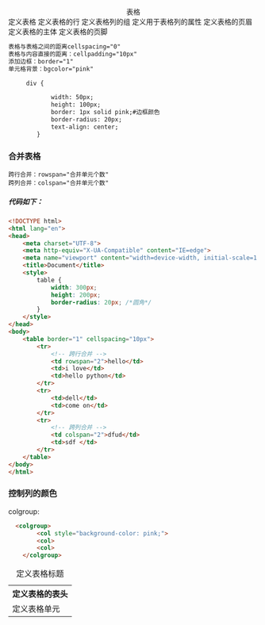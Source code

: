 <center>表格</center>

<table>	定义表格
<th>	定义表格的表头
<tr>	定义表格的行
<td>	定义表格单元
<caption>	定义表格标题
<colgroup>	定义表格列的组
<col>	定义用于表格列的属性
<thead>	定义表格的页眉
<tbody>	定义表格的主体
<tfoot>	定义表格的页脚



```html
表格与表格之间的距离cellspacing="0" 
表格与内容直接的距离：cellpadding="10px"
添加边框：border="1"
单元格背景：bgcolor="pink"
```

```html
     div {

            width: 50px;
            height: 100px;
            border: 1px solid pink;#边框颜色
            border-radius: 20px;
            text-align: center;
        }
```

### 合并表格

```
跨行合并：rowspan="合并单元个数"
跨列合并：colspan="合并单元个数"
```

##### 代码如下：

```html
<!DOCTYPE html>
<html lang="en">
<head>
    <meta charset="UTF-8">
    <meta http-equiv="X-UA-Compatible" content="IE=edge">
    <meta name="viewport" content="width=device-width, initial-scale=1.0">
    <title>Document</title>
    <style>
        table {
            width: 300px;
            height: 200px;
            border-radius: 20px; /*圆角*/
        }
    </style>
</head>
<body>
    <table border="1" cellspacing="10px">
        <tr>
            <!-- 跨行合并 -->
            <td rowspan="2">hello</td> 
            <td>i love</td>
            <td>hello python</td>
        </tr>
        <tr>
            <td>dell</td>
            <td>come on</td>
        </tr>
        <tr>
            <!-- 跨列合并 -->
            <td colspan="2">dfud</td>
            <td>sdf </td>
        </tr>
    </table>
</body>
</html>
```

### 控制列的颜色

colgroup:

```html
  <colgroup>
        <col style="background-color: pink;">
        <col>
        <col>
    </colgroup>
```

